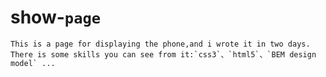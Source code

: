 # show-`page`
    This is a page for displaying the phone,and i wrote it in two days.
    There is some skills you can see from it:`css3`、`html5`、`BEM design model` ...
